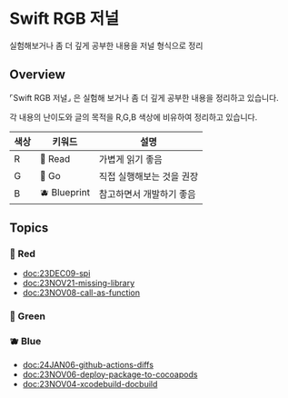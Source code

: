 # Swift RGB 저널

실험해보거나 좀 더 깊게 공부한 내용을 저널 형식으로 정리

## Overview

⌜Swift RGB 저널⌟ 은 실험해 보거나 좀 더 깊게 공부한 내용을 정리하고 있습니다.

각 내용의 난이도와 글의 목적을 R,G,B 색상에 비유하여 정리하고 있습니다.

| 색상 | 키워드 | 설명 |
| --- | --- | --- |
| R | 🧣 Read | 가볍게 읽기 좋음 |
| G | 🌿 Go | 직접 실행해보는 것을 권장 |
| B | 🫐 Blueprint | 참고하면서 개발하기 좋음 |

## Topics

### 🧣 Red

- <doc:23DEC09-spi>
- <doc:23NOV21-missing-library>
- <doc:23NOV08-call-as-function>

### 🌿 Green

### 🫐 Blue

- <doc:24JAN06-github-actions-diffs>
- <doc:23NOV06-deploy-package-to-cocoapods>
- <doc:23NOV04-xcodebuild-docbuild>

